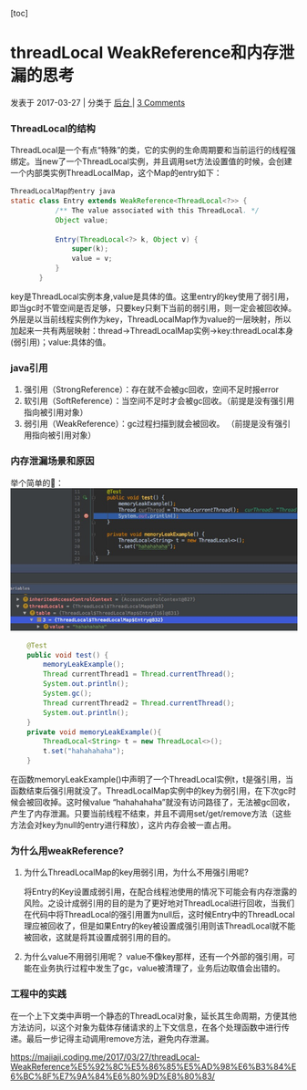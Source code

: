 [toc]

# threadLocal WeakReference和内存泄漏的思考

发表于 2017-03-27 | 分类于 [后台 ](https://majiaji.coding.me/categories/%E5%90%8E%E5%8F%B0/)| [3 Comments](https://majiaji.coding.me/2017/03/27/threadLocal-WeakReference%E5%92%8C%E5%86%85%E5%AD%98%E6%B3%84%E6%BC%8F%E7%9A%84%E6%80%9D%E8%80%83/#comments)

### ThreadLocal的结构

ThreadLocal是一个有点“特殊”的类，它的实例的生命周期要和当前运行的线程强绑定。当new了一个ThreadLocal实例，并且调用set方法设置值的时候，会创建一个内部类实例ThreadLocalMap，这个Map的entry如下：

```java
ThreadLocalMap的entry java
static class Entry extends WeakReference<ThreadLocal<?>> {
           /** The value associated with this ThreadLocal. */
           Object value;

           Entry(ThreadLocal<?> k, Object v) {
               super(k);
               value = v;
           }
       }
```

key是ThreadLocal实例本身,value是具体的值。这里entry的key使用了弱引用，即当gc时不管空间是否足够，只要key只剩下当前的弱引用，则一定会被回收掉。
外层是以当前线程实例作为key，ThreadLocalMap作为value的一层映射，所以加起来一共有两层映射：thread->ThreadLocalMap实例->key:threadLocal本身(弱引用)；value:具体的值。

### java引用

1. 强引用（StrongReference）：存在就不会被gc回收，空间不足时报error
2. 软引用（SoftReference）：当空间不足时才会被gc回收。（前提是没有强引用指向被引用对象）
3. 弱引用（WeakReference）：gc过程扫描到就会被回收。 （前提是没有强引用指向被引用对象）

### 内存泄漏场景和原因

举个简单的🌰：
[![img](image-201905111410/threadLocalMemoryLeak.jpg)](https://majiaji.coding.me/images/threadLocalMemoryLeak.jpg)

```java
    @Test
    public void test() {
        memoryLeakExample();
        Thread currentThread1 = Thread.currentThread();
        System.out.println();
        System.gc();
        Thread currentThread2 = Thread.currentThread();
        System.out.println();
    }
    private void memoryLeakExample(){
        ThreadLocal<String> t = new ThreadLocal<>();
        t.set("hahahahaha");
    }
```

在函数memoryLeakExample()中声明了一个ThreadLocal实例t，t是强引用，当函数结束后强引用就没了。ThreadLocalMap实例中的key为弱引用，在下次gc时候会被回收掉。这时候value “hahahahaha”就没有访问路径了，无法被gc回收，产生了内存泄漏。只要当前线程不结束，并且不调用set/get/remove方法（这些方法会对key为null的entry进行释放），这片内存会被一直占用。

### 为什么用weakReference?

1. 为什么ThreadLocalMap的key用弱引用，为什么不用强引用呢?

   将Entry的Key设置成弱引用，在配合线程池使用的情况下可能会有内存泄露的风险。之设计成弱引用的目的是为了更好地对ThreadLocal进行回收，当我们在代码中将ThreadLocal的强引用置为null后，这时候Entry中的ThreadLocal理应被回收了，但是如果Entry的key被设置成强引用则该ThreadLocal就不能被回收，这就是将其设置成弱引用的目的。

2. 为什么value不用弱引用呢？
   value不像key那样，还有一个外部的强引用，可能在业务执行过程中发生了gc，value被清理了，业务后边取值会出错的。

### 工程中的实践

在一个上下文类中声明一个静态的ThreadLocal对象，延长其生命周期，方便其他方法访问，以这个对象为载体存储请求的上下文信息，在各个处理函数中进行传递。最后一步记得主动调用remove方法，避免内存泄漏。



<https://majiaji.coding.me/2017/03/27/threadLocal-WeakReference%E5%92%8C%E5%86%85%E5%AD%98%E6%B3%84%E6%BC%8F%E7%9A%84%E6%80%9D%E8%80%83/>